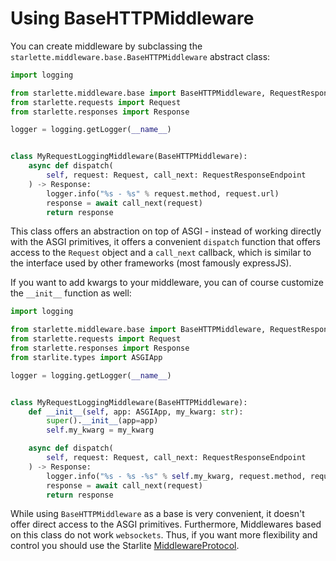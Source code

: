 # Using BaseHTTPMiddleware

You can create middleware by subclassing the `starlette.middleware.base.BaseHTTPMiddleware` abstract class:

```python
import logging

from starlette.middleware.base import BaseHTTPMiddleware, RequestResponseEndpoint
from starlette.requests import Request
from starlette.responses import Response

logger = logging.getLogger(__name__)


class MyRequestLoggingMiddleware(BaseHTTPMiddleware):
    async def dispatch(
        self, request: Request, call_next: RequestResponseEndpoint
    ) -> Response:
        logger.info("%s - %s" % request.method, request.url)
        response = await call_next(request)
        return response
```

This class offers an abstraction on top of ASGI - instead of working directly with the ASGI primitives, it offers a
convenient `dispatch` function that offers access to the `Request` object and a `call_next` callback, which is similar
to the interface used by other frameworks (most famously expressJS).

If you want to add kwargs to your middleware, you can of course customize the `__init__` function as well:

```python
import logging

from starlette.middleware.base import BaseHTTPMiddleware, RequestResponseEndpoint
from starlette.requests import Request
from starlette.responses import Response
from starlite.types import ASGIApp

logger = logging.getLogger(__name__)


class MyRequestLoggingMiddleware(BaseHTTPMiddleware):
    def __init__(self, app: ASGIApp, my_kwarg: str):
        super().__init__(app=app)
        self.my_kwarg = my_kwarg

    async def dispatch(
        self, request: Request, call_next: RequestResponseEndpoint
    ) -> Response:
        logger.info("%s - %s -%s" % self.my_kwarg, request.method, request.url)
        response = await call_next(request)
        return response
```

While using `BaseHTTPMiddleware` as a base is very convenient, it doesn't offer direct access to the ASGI primitives.
Furthermore, Middlewares based on this class do not work `websockets`. Thus, if you want more flexibility and control
you should use the Starlite [MiddlewareProtocol](2-using-middleware-protocol.md).
